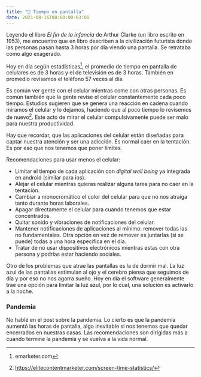 ```yaml
---
title: "📕 Tiempo en pantalla"
date: 2021-08-16T00:00:00-03:00
---
```


Leyendo el libro *El fin de la infancia* de Arthur Clarke (un libro escrito en 1953), me encuentro que en libro describen a la civilización futurista donde las personas pasan hasta 3 horas por día viendo una pantalla. Se retrataba como algo exagerado.

Hoy en día según estadísticas[^1], el promedio de tiempo en pantalla de celulares es de 3 horas y el de televisión es de 3 horas. También en promedio revisamos el teléfono 57 veces al día.

Es común ver gente con el celular mientras come con otras personas. Es común también que la gente revise el celular constantemente cada poco tiempo. Estudios sugieren que se genera una reacción en cadena cuando miramos el celular y lo dejamos, haciendo que al poco tiempo lo revisemos de nuevo[^2]. Este acto de mirar el celular compulsivamente puede ser malo para nuestra productividad.

Hay que recordar, que las aplicaciones del celular están diseñadas para captar nuestra atención y ser una adicción. Es normal caer en la tentación. Es por eso que nos tenemos que poner límites. 

Recomendaciones para usar menos el celular:
- Limitar el tiempo de cada aplicación con *digital well being* ya integrada en android (similar para ios).
- Alejar el celular mientras quieras realizar alguna tarea para no caer en la tentación.
- Cambiar a monocromático el color del celular para que no nos atraiga tanto durante horas laborales.
- Apagar directamente el celular para cuando tenemos que estar concentrados.
- Quitar sonido y vibraciones de notificaciones del celular.
- Mantener notificaciones de aplicaciones al mínimo: remover todas las no fundamentales. Otra opción en vez de remover es juntarlas (si se puede) todas a una hora específica en el día.
- Tratar de no usar dispositivos electrónicos mientras estas con otra persona y podrías estar haciendo sociales.

Otro de los problemas que atrae las pantallas es la de dormir mal. La luz azul de las pantallas estimulan al ojo y el cerebro piensa que seguimos de día y por eso no nos agarra sueño. Hoy en día el software generalmente trae una opción para limitar la luz azul, por lo cual, una solución es activarlo a la noche.

### Pandemia
No hablé en el post sobre la pandemia. Lo cierto es que la pandemia aumentó las horas de pantalla, algo inevitable si nos tenemos que quedar encerrados en nuestras casas. Las recomendaciones son dirigidas más a cuando termine la pandemia y se vuelva a la vida normal.

[^1]: emarketer.com
[^2]: https://elitecontentmarketer.com/screen-time-statistics/